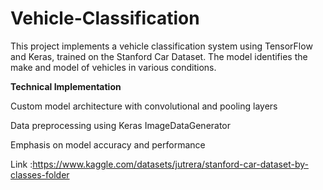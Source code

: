 # Vehicle-Classification

This project implements a vehicle classification system using TensorFlow and Keras, trained on the Stanford Car Dataset. The model identifies the make and model of vehicles in various conditions.


**Technical Implementation**

Custom model architecture with convolutional and pooling layers

Data preprocessing using Keras ImageDataGenerator

Emphasis on model accuracy and performance


Link :https://www.kaggle.com/datasets/jutrera/stanford-car-dataset-by-classes-folder
